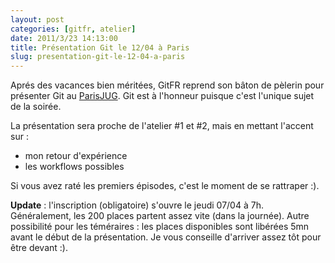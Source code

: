 ```yaml
---
layout: post
categories: [gitfr, atelier]
date: 2011/3/23 14:13:00
title: Présentation Git le 12/04 à Paris
slug: presentation-git-le-12-04-a-paris
---
```


Aprés des vacances bien méritées, GitFR reprend son bâton de pèlerin pour présenter Git au [ParisJUG](http://www.parisjug.org/xwiki/bin/view/Meeting/20110412). Git est à l'honneur puisque c'est l'unique sujet de la soirée.

La présentation sera proche de l'atelier #1 et #2, mais en mettant l'accent sur :

* mon retour d'expérience 
* les workflows possibles

Si vous avez raté les premiers épisodes, c'est le moment de se rattraper :).

**Update** : l'inscription (obligatoire) s'ouvre le jeudi 07/04 à 7h. Généralement, les 200 places partent assez vite (dans la journée). Autre possibilité pour les téméraires : les places disponibles sont libérées 5mn avant le début de la présentation. Je vous conseille d'arriver assez tôt pour être devant :).
